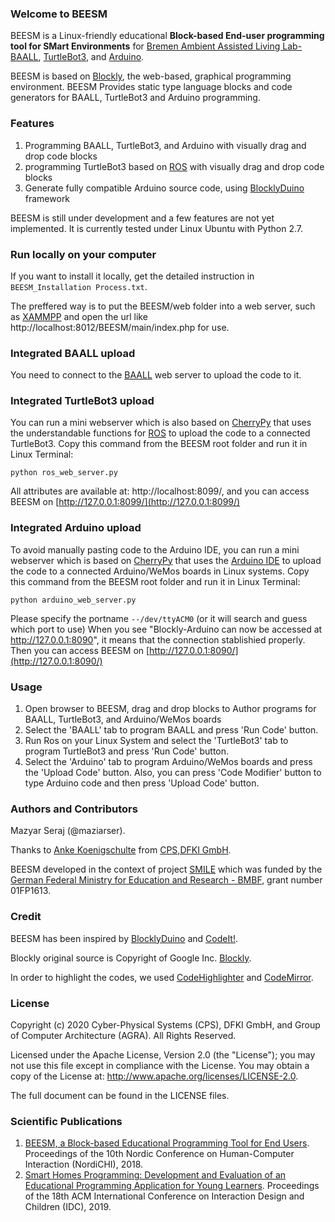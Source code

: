 ### Welcome to BEESM
BEESM is a Linux-friendly educational **Block-based End-user programming tool for SMart 
Environments** for 
[Bremen Ambient Assisted Living Lab-BAALL](https://www.dfki.de/web/technologien-anwendungen/living-labs/bremen-ambient-assisted-living-lab-baall/), [TurtleBot3](http://wiki.ros.org/turtlebot3), and [Arduino](http://www.arduino.cc/).

BEESM is based on [Blockly](https://developers.google.com/blockly/), 
the web-based, graphical programming environment. 
BEESM Provides static type language blocks and code generators for BAALL, 
TurtleBot3 and Arduino programming.

### Features
1. Programming BAALL, TurtleBot3, and Arduino with visually drag and drop code blocks
2. programming TurtleBot3 based on [ROS](http://wiki.ros.org/) with visually drag and 
drop code blocks
3. Generate fully compatible Arduino source code, using 
[BlocklyDuino](https://github.com/BlocklyDuino/BlocklyDuino) framework 

BEESM is still under development and a few features are not yet implemented. 
It is currently tested under Linux Ubuntu with Python 2.7.

### Run locally on your computer
If you want to install it locally, get the detailed instruction in 
`BEESM_Installation Process.txt`.

The preffered way is to put the BEESM/web folder into a web server, 
such as [XAMMPP](https://www.apachefriends.org/index.html) and open the url 
like http://localhost:8012/BEESM/main/index.php for use.

### Integrated BAALL upload
You need to connect to the [BAALL](https://www.dfki.de/web/technologien-anwendungen/living-labs/bremen-ambient-assisted-living-lab-baall/) 
web server to upload the code to it.

### Integrated TurtleBot3 upload
You can run a mini webserver 
which is also based on [CherryPy](https://cherrypy.org/) that uses
the understandable functions for [ROS](http://wiki.ros.org/) to 
upload the code to a connected TurtleBot3.
Copy this command from the BEESM root folder and run it in Linux Terminal:

```
python ros_web_server.py
```
All attributes are available at: http://localhost:8099/, and you can access 
BEESM on [http://127.0.0.1:8099/](http://127.0.0.1:8099/)

### Integrated Arduino upload
To avoid manually pasting code to the Arduino IDE, you can run a mini webserver 
which is based on [CherryPy](https://cherrypy.org/) that uses
the [Arduino IDE](https://www.arduino.cc/en/Main/Software) to 
upload the code to a connected Arduino/WeMos boards in Linux systems.
Copy this command from the BEESM root folder and run it in Linux Terminal:

```
python arduino_web_server.py
```
Please specify the portname  `--/dev/ttyACM0` 
(or it will search and guess which port to use)
When you see "Blockly-Arduino can now be accessed at 
http://127.0.0.1:8090", it means that the connection stablishied properly. 
Then you can access BEESM on [http://127.0.0.1:8090/](http://127.0.0.1:8090/)

### Usage
1. Open browser to BEESM, drag and drop blocks to Author programs for BAALL, 
TurtleBot3, and Arduino/WeMos boards
2. Select the 'BAALL' tab to program BAALL and press 'Run Code' button.
3. Run Ros on your Linux System and select the 'TurtleBot3' tab to program TurtleBot3 and 
press 'Run Code' button. 
4. Select the 'Arduino' tab to program Arduino/WeMos boards and 
press the 'Upload Code' button. Also, you can press 'Code Modifier' button to type 
Arduino code and then press 'Upload Code' button.

### Authors and Contributors
Mazyar Seraj (@maziarser). 

Thanks to [Anke Koenigschulte](https://github.com/AKoenigschulte/) from [CPS,DFKI GmbH](https://www-cps.hb.dfki.de/home). 

BEESM developed in the context of project [SMILE](https://www.smile-smart-it.de/) which was 
funded by the [German Federal Ministry for Education and Research - BMBF](https://www.bmbf.de/en/index.html), grant number 01FP1613.

### Credit
BEESM has been inspired by [BlocklyDuino](https://github.com/BlocklyDuino/BlocklyDuino) and 
[CodeIt!](https://github.com/hcrlab/code_it). 

Blockly original source is Copyright of Google Inc. [Blockly](https://developers.google.com/blockly/).

In order to highlight the codes, we used [CodeHighlighter](https://highlightjs.org/) and [CodeMirror](https://codemirror.net/).

### License
Copyright (c) 2020 Cyber-Physical Systems (CPS), DFKI GmbH, and Group of Computer Architecture (AGRA). 
All Rights Reserved.

Licensed under the Apache License, Version 2.0 (the "License");
you may not use this file except in compliance with the License. 
You may obtain a copy of the License at: http://www.apache.org/licenses/LICENSE-2.0.

The full document can be found in the LICENSE files.

### Scientific Publications
1. [BEESM, a Block-based Educational Programming Tool for End Users](https://dl.acm.org/doi/abs/10.1145/3240167.3240239). Proceedings of the 10th Nordic Conference on Human-Computer Interaction (NordiCHI), 2018.
2. [Smart Homes Programming: Development and Evaluation of an Educational Programming Application for Young Learners](https://dl.acm.org/doi/abs/10.1145/3311927.3323157). Proceedings of the 18th ACM International Conference on Interaction Design and Children (IDC), 2019.


